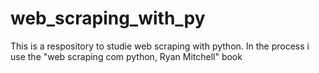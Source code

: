 # web_scraping_with_py
This is a respository to studie web scraping with python.
In the process i use the "web scraping com python, Ryan Mitchell" book
